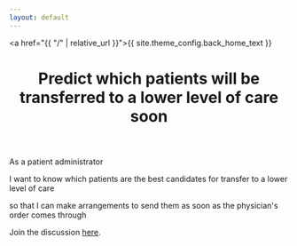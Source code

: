 ```yaml
---
layout: default
---
```


<a href="{{ "/" | relative_url }}">{{ site.theme_config.back_home_text }}</a>

<header>
  <h1>Predict which patients will be transferred to a lower level of care soon
</h1>
</header>

As a patient administrator

I want to know which patients are the best candidates for transfer to a lower level of care

so that I can make arrangements to send them as soon as the physician's order comes through

Join the discussion [here](https://github.com/MIS-GrApH-AI/mis-graph-ai.github.io/discussions/24).